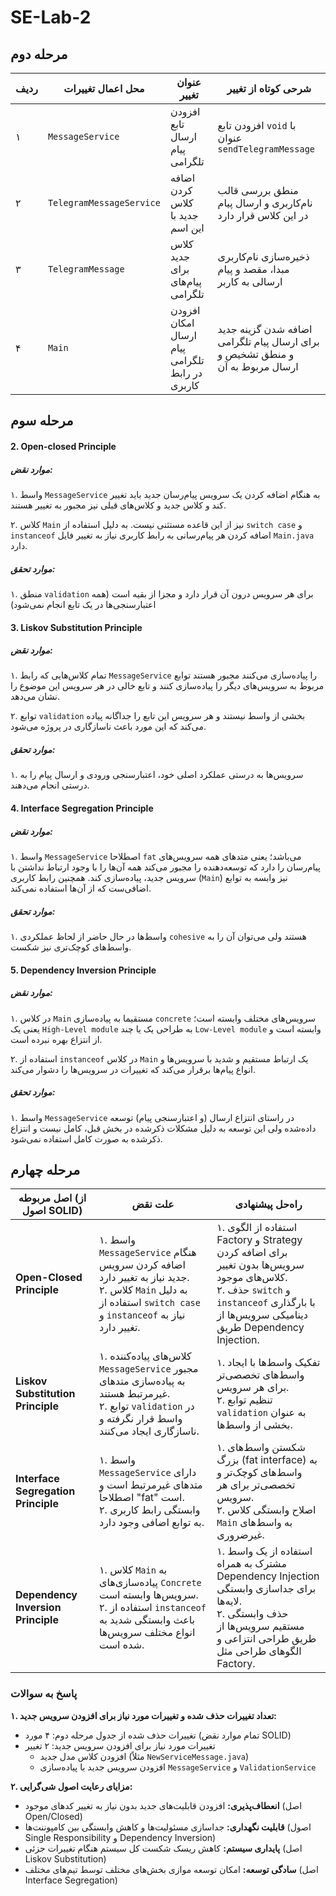 # SE-Lab-2

## مرحله دوم

| ردیف  | محل اعمال تغییرات | عنوان تغییر   | شرحی کوتاه از تغییر  |
|-------|-----|----------|------|
| ۱ | `MessageService`  | افزودن تابع ارسال پیام تلگرامی | افزودن تابع  `void` با عنوان `sendTelegramMessage` |
| ۲   | `TelegramMessageService`  | اضافه کردن کلاس جدید با این اسم   |   منطق بررسی قالب نام‌کاربری و ارسال پیام در این کلاس قرار دارد  |
| ۳   | `TelegramMessage`  | کلاس جدید برای پیام‌های تلگرامی    |  ذخیره‌سازی نام‌کاربری مبدا، مقصد و پیام ارسالی به کاربر   |
| ۴ | `Main`  | افزودن امکان ارسال پیام تلگرامی در رابط کاربری |  اضافه شدن گزینه جدید برای ارسال پیام تلگرامی و منطق تشخیص و ارسال مربوط به آن |


## مرحله سوم

#### 2. Open-closed Principle

##### موارد نقض:

۱. واسط `MessageService` به هنگام اضافه کردن یک سرویس پیام‌رسان جدید باید تغییر کند و کلاس جدید و کلاس‌های قبلی نیز مجبور به تغییر هستند.

۲. کلاس `Main` نیز از این قاعده مستثنی نیست. به دلیل استفاده از `switch case` و `instanceof` اضافه کردن هر پیام‌رسانی به رابط کاربری نیاز به تغییر فایل `Main.java` دارد.

##### موارد تحقق:

۱. منطق `validation` برای هر سرویس درون آن قرار دارد و مجزا از بقیه است (همه اعتبارسنجی‌ها در یک تابع انجام نمی‌شود)

#### 3. Liskov Substitution Principle

##### موارد نقض:

۱. تمام کلاس‌هایی که رابط `MessageService` را پیاده‌سازی می‌کنند مجبور هستند توابع مربوط به سرویس‌های دیگر را پیاده‌سازی کنند و تابع خالی در هر سرویس این موضوع را نشان می‌دهد.

۲. توابع `validation` بخشی از واسط نیستند و هر سرویس این تابع را جداگانه پیاده می‌کند که این مورد باعث ناسازگاری در پروژه می‌شود.

##### موارد تحقق:

۱. سرویس‌ها به درستی عملکرد اصلی خود، اعتبارسنجی ورودی و ارسال پیام را به درستی انجام می‌دهند.

#### 4. Interface Segregation Principle

##### موارد نقض:

۱. واسط `MessageService` اصطلاحا `fat` می‌باشد؛ یعنی متدهای همه سرویس‌های پیام‌رسان را دارد که توسعه‌دهنده را مجبور می‌کند همه آن‌ها را با وجود ارتباط نداشتن با سرویس جدید، پیاده‌سازی کند. همچنین رابط کاربری (`Main`) نیز وابسه به توابع اضافی‌ست که از آن‌ها استفاده نمی‌کند.

##### موارد تحقق:

۱. واسط‌ها در حال حاضر از لحاظ عملکردی `cohesive` هستند ولی می‌توان آن را به واسط‌های کوچک‌تری نیز شکست.

#### 5. Dependency Inversion Principle


##### موارد نقض:

۱. در کلاس `Main` مستقیما به پیاده‌سازی `concrete` سرویس‌های مختلف وابسته است؛ یعنی یک `High-Level module` به طراحی‌ یک یا چند `Low-Level module` وابسته است و از انتزاع بهره نبرده است.

۲. استفاده از `instanceof` در کلاس `Main` یک ارتباط مستقیم و شدید با سرویس‌ها و انواع پیام‌ها برقرار می‌کند که تغییرات در سرویس‌ها را دشوار می‌کند.

##### موارد تحقق:

۱. واسط `MessageService` در راستای انتزاع ارسال (و اعتبارسنجی پیام) توسعه داده‌شده ولی این توسعه به دلیل مشکلات ذکرشده در بخش قبل، کامل نیست و انتزاع ذکرشده به صورت کامل استفاده نمی‌شود.

## مرحله چهارم

| اصل مربوطه (از اصول SOLID) | علت نقض | راه‌حل پیشنهادی |
|-----------------------------|----------|------------------|
| **Open-Closed Principle**  | ۱. واسط `MessageService` هنگام اضافه کردن سرویس جدید نیاز به تغییر دارد. <br> ۲. کلاس `Main` به دلیل استفاده از `switch case` و `instanceof` نیاز به تغییر دارد. | ۱. استفاده از الگوی Factory و Strategy برای اضافه کردن سرویس‌ها بدون تغییر کلاس‌های موجود. <br> ۲. حذف `switch` و `instanceof` با بارگذاری دینامیکی سرویس‌ها از طریق Dependency Injection. |
| **Liskov Substitution Principle** | ۱. کلاس‌های پیاده‌کننده `MessageService` مجبور به پیاده‌سازی متدهای غیرمرتبط هستند. <br> ۲. توابع `validation` در واسط قرار نگرفته و ناسازگاری ایجاد می‌کنند. | ۱. تفکیک واسط‌ها با ایجاد واسط‌های تخصصی‌تر برای هر سرویس. <br> ۲. تنظیم توابع `validation` به عنوان بخشی از واسط‌ها. |
| **Interface Segregation Principle** | ۱. واسط `MessageService` دارای متدهای غیرمرتبط است و اصطلاحاً "fat" است. <br> ۲. وابستگی رابط کاربری به توابع اضافی وجود دارد. | ۱. شکستن واسط‌های بزرگ (fat interface) به واسط‌های کوچک‌تر و تخصصی‌تر برای هر سرویس. <br> ۲. اصلاح وابستگی کلاس `Main` به واسط‌های غیرضروری. |
| **Dependency Inversion Principle** | ۱. کلاس `Main` به پیاده‌سازی‌های `Concrete` سرویس‌ها وابسته است. <br> ۲. استفاده از `instanceof` باعث وابستگی شدید به انواع مختلف سرویس‌ها شده است. | ۱. استفاده از یک واسط مشترک به همراه Dependency Injection برای جداسازی وابستگی لایه‌ها. <br> ۲. حذف وابستگی مستقیم سرویس‌ها از طریق طراحی انتزاعی و الگوهای طراحی مثل Factory. |

### پاسخ به سوالات

**۱. تعداد تغییرات حذف شده و تغییرات مورد نیاز برای افزودن سرویس جدید:**  
- تغییرات حذف شده از جدول مرحله دوم: ۴ مورد (تمام موارد نقض SOLID)  
- تغییرات مورد نیاز برای افزودن سرویس جدید: ۲ تغییر  
  - افزودن کلاس مدل جدید (مثلاً `NewServiceMessage.java`)  
  - افزودن سرویس جدید با پیاده‌سازی `MessageService` و `ValidationService`  

**۲. مزایای رعایت اصول شی‌گرایی:**  
- **انعطاف‌پذیری:** افزودن قابلیت‌های جدید بدون نیاز به تغییر کدهای موجود (اصل Open/Closed)  
- **قابلیت نگهداری:** جداسازی مسئولیت‌ها و کاهش وابستگی بین کامپوننت‌ها (اصول Single Responsibility و Dependency Inversion)  
- **پایداری سیستم:** کاهش ریسک شکست کل سیستم هنگام تغییرات جزئی (اصل Liskov Substitution)  
- **سادگی توسعه:** امکان توسعه موازی بخش‌های مختلف توسط تیم‌های مختلف (اصل Interface Segregation)
